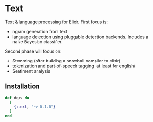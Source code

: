 # Text

Text & language processing for Elixir.  First focus is:

* ngram generation from text
* language detection using pluggable detection backends.  Includes a naive Bayesian classifier.

Second phase will focus on:

* Stemming (after building a snowball compiler to elixir)
* tokenization and part-of-speech tagging (at least for english)
* Sentiment analysis

## Installation

```elixir
def deps do
  [
    {:text, "~> 0.1.0"}
  ]
end
```

